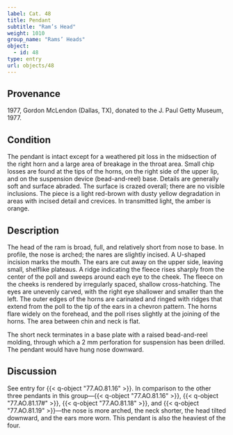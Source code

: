 ```yaml
---
label: Cat. 48
title: Pendant
subtitle: "Ram’s Head"
weight: 1010
group_name: "Rams’ Heads"
object:
  - id: 48
type: entry
url: objects/48
---
```


## Provenance

1977, Gordon McLendon (Dallas, TX), donated to the J. Paul Getty Museum, 1977.

## Condition

The pendant is intact except for a weathered pit loss in the midsection of the right horn and a large area of breakage in the throat area. Small chip losses are found at the tips of the horns, on the right side of the upper lip, and on the suspension device (bead-and-reel) base. Details are generally soft and surface abraded. The surface is crazed overall; there are no visible inclusions. The piece is a light red-brown with dusty yellow degradation in areas with incised detail and crevices. In transmitted light, the amber is orange.

## Description

The head of the ram is broad, full, and relatively short from nose to base. In profile, the nose is arched; the nares are slightly incised. A U-shaped incision marks the mouth. The ears are cut away on the upper side, leaving small, shelflike plateaus. A ridge indicating the fleece rises sharply from the center of the poll and sweeps around each eye to the cheek. The fleece on the cheeks is rendered by irregularly spaced, shallow cross-hatching. The eyes are unevenly carved, with the right eye shallower and smaller than the left. The outer edges of the horns are carinated and ringed with ridges that extend from the poll to the tip of the ears in a chevron pattern. The horns flare widely on the forehead, and the poll rises slightly at the joining of the horns. The area between chin and neck is flat.

The short neck terminates in a base plate with a raised bead-and-reel molding, through which a 2 mm perforation for suspension has been drilled. The pendant would have hung nose downward.

## Discussion

See entry for {{< q-object "77.AO.81.16" >}}. In comparison to the other three pendants in this group—{{< q-object "77.AO.81.16" >}}, {{< q-object "77.AO.81.17#" >}}, {{< q-object "77.AO.81.18" >}}, and {{< q-object "77.AO.81.19" >}}—the nose is more arched, the neck shorter, the head tilted downward, and the ears more worn. This pendant is also the heaviest of the four.
